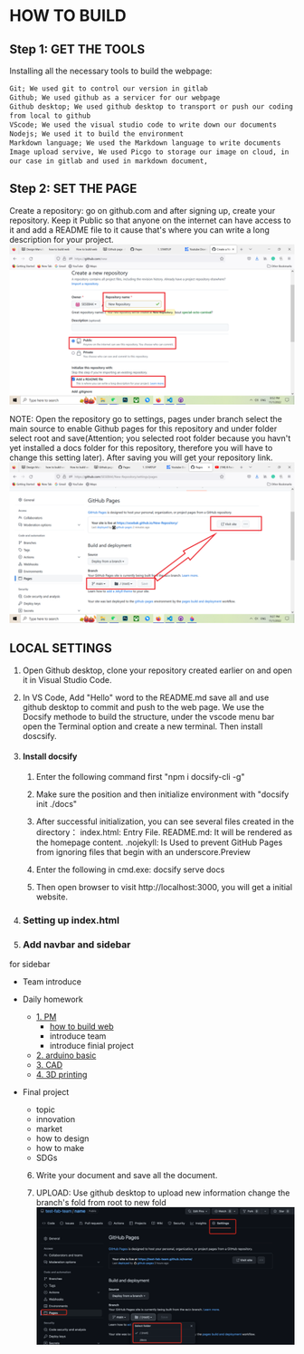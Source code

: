 # HOW TO BUILD 

## Step 1: GET THE TOOLS
Installing all the necessary tools to build the webpage:

    Git; We used git to control our version in gitlab
    Github; We used github as a servicer for our webpage
    Github desktop; We used github desktop to transport or push our coding from local to github
    VScode; We used the visual studio code to write down our documents
    Nodejs; We used it to build the environment
    Markdown language; We used the Markdown language to write documents
    Image upload servive, We used Picgo to storage our image on cloud, in our case in gitlab and used in markdown document,

## Step 2: SET THE PAGE
 Create a repository: go on github.com and after signing up, create your repository. Keep it Public so that anyone on the internet can have access to it and add a README file to it cause that's where you can write a long description for your project. 
 ![](../IMAGE/create%20repository.png)

 NOTE: Open the repository go to settings, pages under branch select the main source to enable Github pages for this repository and under folder select root and save(Attention; you selected root folder because you havn't yet installed a docs folder for this repository, therefore you will have to change this setting later). After saving you will get your repository link.
 ![](../IMAGE/repository%20link.png)

## LOCAL SETTINGS

 1. Open Github desktop, clone your repository created earlier on and open it in Visual Studio Code.
 2. In VS Code, Add "Hello" word to the README.md save all and use github desktop to commit and push to the web page.
    We use the Docsify methode to build the structure, under the vscode menu bar open the Terminal option and create a new terminal. Then install doscsify.

 3. #### Install docsify
      1. Enter the following command first "npm i docsify-cli -g"

      2. Make sure the position and then initialize environment with "docsify init ./docs"

      3. After successful initialization, you can see several files created in the directory：
        index.html: Entry File.
        README.md: It will be rendered as the homepage content.
        .nojekyll: Is Used to prevent GitHub Pages from ignoring files that begin with an underscore.Preview
        
     4. Enter the following in cmd.exe: docsify serve docs
     
     5. Then open browser to visit http://localhost:3000, you will get a initial website.

4. ### Setting up index.html
      <!DOCTYPE html>
<html lang="en">
<head>
  <meta charset="UTF-8">
  <title>Document</title>
  <meta http-equiv="X-UA-Compatible" content="IE=edge,chrome=1" />
  <meta name="description" content="Description">
  <meta name="viewport" content="width=device-width, initial-scale=1.0, minimum-scale=1.0">
  <link rel="stylesheet" href="//cdn.jsdelivr.net/npm/docsify@4/lib/themes/vue.css">
</head>
<body>
  <div id="app"></div>
  <script>
    window.$docsify = {
      name: 'zju-fab',
      repo: '',
      loadSidebar: true,  //prepare for sidebar
      loadNavbar: true,   //prepare for navbar

    }
  </script>
  <!-- Docsify v4 -->
  <script src="//cdn.jsdelivr.net/npm/docsify@4"></script>

</body>
</html>

5. ### Add navbar and sidebar
  for sidebar 
              <!-- 侧边栏 docs/_sidebar.md -->
- Team introduce
- Daily homework
  - [1. PM]()
    - [how to build web](class/1pm/1pm-web.md)
    - introduce team
    - introduce finial project
  - [2. arduino basic]()
  - [3. CAD]()
  - [4. 3D printing]()
- Final project
  - topic
  - innovation
  - market
  - how to design 
  - how to make
  - SDGs

  6. Write your document and save all the document.

  7. UPLOAD: Use github desktop to upload new information change the branch's fold from root to new fold
![](../IMAGE/Upload.png)
  